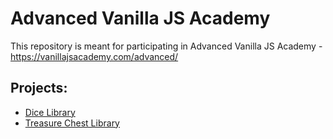 # Advanced Vanilla JS Academy
This repository is meant for participating in Advanced Vanilla JS Academy - https://vanillajsacademy.com/advanced/
## Projects:
- [Dice Library](/1.DiceLibrary/)
- [Treasure Chest Library](/2.TreasureChestLibrary/)